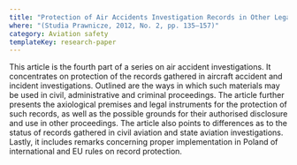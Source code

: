 ```yaml
---
title: "Protection of Air Accidents Investigation Records in Other Legal Proceedings (in Polish)"
where: "(Studia Prawnicze, 2012, No. 2, pp. 135–157)"
category: Aviation safety
templateKey: research-paper
---
```


This article is the fourth part of a series on air accident investigations. It concentrates on protection of the records gathered in aircraft accident and incident investigations. Outlined are the ways in which such materials may be used in civil, administrative and criminal proceedings. The article further presents the axiological premises and legal instruments for the protection of such records, as well as the possible grounds for their authorised disclosure and use in other proceedings. The article also points to differences as to the status of records gathered in civil aviation and state aviation investigations. Lastly, it includes remarks concerning proper implementation in Poland of international and EU rules on record protection.
